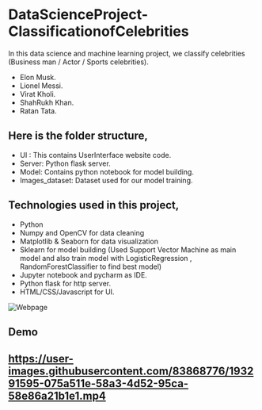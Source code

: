 # DataScienceProject-ClassificationofCelebrities

In this data science and machine learning project, we classify celebrities (Business man / Actor / Sports celebrities).
- Elon Musk.
- Lionel Messi.
- Virat Kholi.
- ShahRukh Khan.
- Ratan Tata.

## Here is the folder structure,

- UI : This contains UserInterface website code.
- Server: Python flask server.
- Model: Contains python notebook for model building.
- Images_dataset: Dataset used for our model training.

## Technologies used in this project,

- Python
- Numpy and OpenCV for data cleaning
- Matplotlib & Seaborn for data visualization
- Sklearn for model building (Used Support Vector Machine as main model and also train model with LogisticRegression , RandomForestClassifier to find best model)
- Jupyter notebook and pycharm as IDE.
- Python flask for http server.
- HTML/CSS/Javascript for UI.

![Webpage](https://user-images.githubusercontent.com/83868776/185039769-c81a7b33-ce32-49c4-81b5-d244e69112ab.png)
<h2>Demo<h2>


https://user-images.githubusercontent.com/83868776/193291595-075a511e-58a3-4d52-95ca-58e86a21b1e1.mp4










